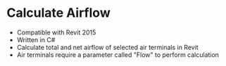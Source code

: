 # Calculate Airflow

* Compatible with Revit 2015
* Written in C#
* Calculate total and net airflow of selected air terminals in Revit
* Air terminals require a parameter called "Flow" to perform calculation
